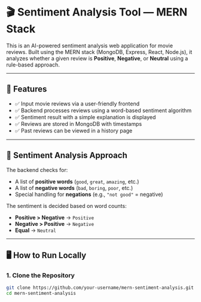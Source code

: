 # 🎬 Sentiment Analysis Tool — MERN Stack

This is an AI-powered sentiment analysis web application for movie reviews. Built using the MERN stack (MongoDB, Express, React, Node.js), it analyzes whether a given review is **Positive**, **Negative**, or **Neutral** using a rule-based approach.

---

## 🔧 Features

- ✅ Input movie reviews via a user-friendly frontend
- ✅ Backend processes reviews using a word-based sentiment algorithm
- ✅ Sentiment result with a simple explanation is displayed
- ✅ Reviews are stored in MongoDB with timestamps
- ✅ Past reviews can be viewed in a history page

---

## 🧠 Sentiment Analysis Approach

The backend checks for:
- A list of **positive words** (`good`, `great`, `amazing`, etc.)
- A list of **negative words** (`bad`, `boring`, `poor`, etc.)
- Special handling for **negations** (e.g., `"not good"` = negative)

The sentiment is decided based on word counts:
- **Positive > Negative** → `Positive`
- **Negative > Positive** → `Negative`
- **Equal** → `Neutral`

---

## 🖥️ How to Run Locally

### 1. Clone the Repository

```bash
git clone https://github.com/your-username/mern-sentiment-analysis.git
cd mern-sentiment-analysis
